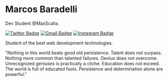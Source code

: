 # Marcos Baradelli

Dev Student @MaxScalla.

[![Twitter Badge](https://img.shields.io/badge/-@obaradelli-4c00b0?style=flat-square&labelColor=4c00b0&logo=twitter&logoColor=white&link=https://twitter.com/obaradelli)](https://twitter.com/obaradelli) 
[![Gmail Badge](https://img.shields.io/badge/-marcostognetti123@gmail.com-4c00b0?style=flat-square&logo=Gmail&logoColor=white&link=mailto:marcostognetti123@gmail.com)](mailto:marcostognetti123@gmail.com)
[![Instagram Badge](https://img.shields.io/badge/-@obaradelli_-4c00b0?style=flat-square&labelColor=4c00b0&logo=instagram&logoColor=white&link=https://instagram.com/obaradelli)](https://instagram.com/obaradelli) 

Student of the best web development technologies.

"Nothing in this world beats good old persistence. Talent does not surpass. Nothing more common than talented failures. Genius does not overcome. Unrecognized geniuses is practically a cliche. Education does not exceed. The world is full of educated fools. Persistence and determination alone are powerful."
